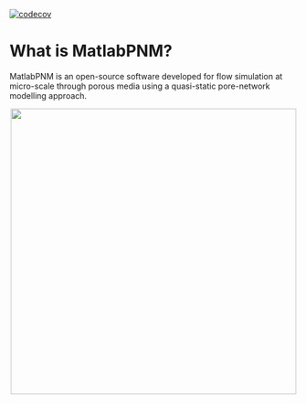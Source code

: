 [![codecov](https://codecov.io/gh/leilahashemi/MatlabPNM/branch/master/graph/badge.svg?token=68C8WTS8OW)](https://codecov.io/gh/leilahashemi/MatlabPNM)

What is MatlabPNM?
==================

MatlabPNM is an open-source software developed for flow simulation at micro-scale through porous media using a quasi-static pore-network modelling approach. 
<p align="center">
  <img src="./results/PNM.gif" width="500"/>
</p>
<!-- 
### Quasi-static package graph
<p align="center">
  <img src="./results/quasi.png" width="700"/>
</p>

### Quasi-static drainage flowchart
<p align="center">
  <img src="./results/drain.png" width="600"/>
</p>

### Quasi-static imbibition flowchart
<p align="center">
  <img src="./results/imb.png" width="800"/>
</p> -->
